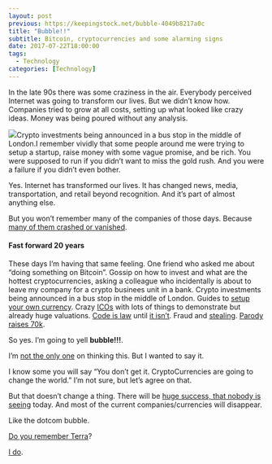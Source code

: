 ```yaml
---
layout: post
previous: https://keepingstock.net/bubble-4049b8217a0c
title: "Bubble!!"
subtitle: Bitcoin, cryptocurrencies and some alarming signs
date: 2017-07-22T18:00:00
tags:
  - Technology
categories: [Technology]
---
```


In the late 90s there was some craziness in the air. Everybody perceived Internet was going to transform our lives. But we didn’t know how. Companies tried to grow at all costs, setting up what looked like crazy ideas. Money was being poured without any analysis.

![](/img/1*uRn-BXqgHDZe6ZDhDZuW-A.jpeg)Crypto investments being announced in a bus stop in the middle of London.I remember vividly that some people around me were trying to setup a startup, raise money with some vague promise, and be rich. You were supposed to run if you didn’t want to miss the gold rush. And you were a failure if you didn’t even bother.

Yes. Internet has transformed our lives. It has changed news, media, transportation, and retail beyond recognition. And it’s part of almost anything else.

But you won’t remember many of the companies of those days. Because [many of them crashed or vanished](http://uk.businessinsider.com/where-are-the-kings-of-the-1990s-dot-com-bubble-bust-2016-12).

#### Fast forward 20 years

These days I’m having that same feeling. One friend who asked me about “doing something on Bitcoin”. Gossip on how to invest and what are the hottest cryptocurrencies, asking a colleague who incidentally is about to leave my company for a crypto businees unit in a bank. Crypto investments being announced in a bus stop in the middle of London. Guides to [setup your own currency](https://www.ethereum.org/token). Crazy [ICOs](https://medium.com/@ourielohayon/icos-for-dummies-like-me-1e82a8bc27f4) with lots of things to demonstrate but already huge valuations. [Code is law](https://medium.com/@pamelawjd/the-evolution-of-code-as-law-watching-the-dao-take-its-first-steps-dd94aef8de0f) until [it isn’t](http://www.coindesk.com/ethereum-executes-blockchain-hard-fork-return-dao-investor-funds/). Fraud and [stealing](https://medium.freecodecamp.org/a-hacker-stole-31m-of-ether-how-it-happened-and-what-it-means-for-ethereum-9e5dc29e33ce). [Parody raises 70k](https://uetoken.com/).

So yes. I’m going to yell **bubble!!!**.

I’m [not the only one](https://twitter.com/patio11/status/879120318127718400) on thinking this. But I wanted to say it.

I know some you will say “You don’t get it. CryptoCurrencies are going to change the world.” I’m not sure, but let’s agree on that.

But that doesn’t change a thing. There will be [huge success, that nobody is seeing](http://www.minyanville.com/special-features/articles/excite-google-microsoft-yahoo-apple-bankruptcy/4/23/2010/id/27013) today. And most of the current companies/currencies will disappear.

Like the dotcom bubble.

[Do you remember Terra](https://www.wsj.com/articles/SB958498009285477979)?

[I do](http://www.mediamoves.com/2017/07/terra-shuts-u-s-spain-latin-america-spanish-language-portals.html).
